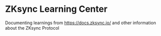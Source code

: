 # ZKsync Learning Center

Documenting learnings from <https://docs.zksync.io/> and other information about
the ZKsync Protocol
